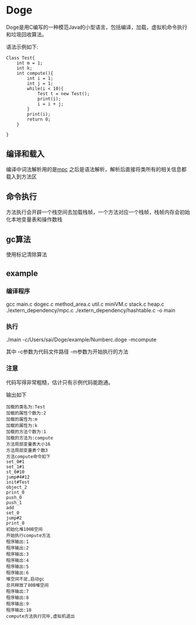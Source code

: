 # Doge
Doge是用C编写的一种模范Java的小型语言，包括编译，加载，虚拟机命令执行和垃圾回收算法。

语法示例如下:
```
Class Test{
    int m = 1;
    int k;
    int compute(){
        int i = 1;
        int j = 1;
        while(i < 10){
            Test t = new Test();
            print(i);
            i = i + j;
        }
        print(i);
        return 0;
    }

}
```
## 编译和载入
编译中词法解析用的是[mpc](https://github.com/orangeduck/mpc)
之后是语法解析，解析后直接将类所有的相关信息都载入到方法区

## 命令执行
方法执行会开辟一个栈空间去加载栈帧，一个方法对应一个栈帧，栈帧内存会初始化本地变量表和操作数栈
## gc算法
使用标记清除算法

## example
### 编译程序
gcc main.c dogec.c method_area.c util.c miniVM.c stack.c heap.c ./extern_dependency/mpc.c ./extern_dependency/hashtable.c -o main
### 执行
./main -c/Users/sai/Doge/example/Numberc.doge  -mcompute

其中 -c参数为代码文件路径 -m参数为开始执行的方法

### 注意 
代码写得非常粗糙，估计只有示例代码能跑通。

输出如下
```
加载的类名为:Test
加载的属性个数为:2
加载的属性为:m
加载的属性为:k
加载的方法个数为:1
加载的方法为:compute
方法局部变量表大小16
方法局部变量表个数3
方法compute命令如下
set_0#1
set_1#1
st_0#10
jump#4#12
init#Test
object_2
print_0
push_0
push_1
add
set_0
jump#2
print_0
初始化堆100B空间
开始执行compute方法
程序输出:1
程序输出:2
程序输出:3
程序输出:4
程序输出:5
程序输出:6
堆空间不足,启动gc
总共释放了80B堆空间
程序输出:7
程序输出:8
程序输出:9
程序输出:10
compute方法执行完毕,虚拟机退出
```



